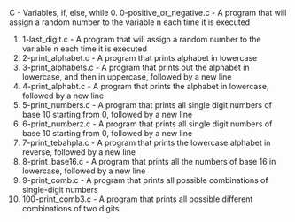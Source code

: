 C - Variables, if, else, while
0. 0-positive_or_negative.c - A program that will assign a random number to the variable n each time it is executed
1. 1-last_digit.c - A program that will assign a random number to the variable n each time it is executed
2. 2-print_alphabet.c - A program that prints alphabet in lowercase
3. 3-print_alphabets.c - A program that prints out the alphabet in lowercase, and then in uppercase, followed by a new line
4. 4-print_alphabt.c - A program that prints the alphabet in lowercase, followed by a new line
5. 5-print_numbers.c - A program that prints all single digit numbers of base 10 starting from 0, followed by a new line
6. 6-print_numberz.c - A program that prints all single digit numbers of base 10 starting from 0, followed by a new line
7. 7-print_tebahpla.c - A program that prints the lowercase alphabet in reverse, followed by a new line
8. 8-print_base16.c - A program that prints all the numbers of base 16 in lowercase, followed by a new line
9. 9-print_comb.c - A program that prints all possible combinations of single-digit numbers
10. 100-print_comb3.c - A program that prints all possible different combinations of two digits
